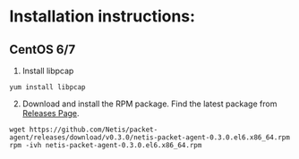 # Installation instructions:

## CentOS 6/7

1. Install libpcap

```shell
yum install libpcap
```

2. Download and install the RPM package. Find the latest package from [Releases Page](https://github.com/Netis/packet-agent/releases).

```shell
wget https://github.com/Netis/packet-agent/releases/download/v0.3.0/netis-packet-agent-0.3.0.el6.x86_64.rpm
rpm -ivh netis-packet-agent-0.3.0.el6.x86_64.rpm
```
